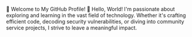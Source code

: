 👋 Welcome to My GitHub Profile!
🌟 Hello, World! I'm passionate about exploring and learning in the vast field of technology. Whether it's crafting efficient code, decoding security vulnerabilities, or diving into community service projects, I strive to leave a meaningful impact.
